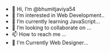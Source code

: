 - 👋 Hi, I’m @bhumitjaviya54
- 👀 I’m interested in Web Development..
- 🌱 I’m currently learning JavaScript...
- 💞️ I’m looking to collaborate on ...
- 📫 How to reach me ...
- 🌱 I'm Currently Web Designer...
<!---
bhumitjaviya54/bhumitjaviya54 is a ✨ special ✨ repository because its `README.md` (this file) appears on your GitHub profile.
You can click the Preview link to take a look at your changes.
--->
